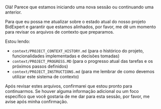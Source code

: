 
Olá! Parece que estamos iniciando uma nova sessão ou continuando uma anterior.

Para que eu possa me atualizar sobre o estado atual do nosso projeto BidExpert e garantir que estamos alinhados, por favor, me dê um momento para revisar os arquivos de contexto que preparamos.

Estou lendo:
*   `context/PROJECT_CONTEXT_HISTORY.md` (para o histórico do projeto, funcionalidades implementadas e decisões tomadas)
*   `context/PROJECT_PROGRESS.MD` (para o progresso atual das tarefas e os próximos passos definidos)
*   `context/PROJECT_INSTRUCTIONS.md` (para me lembrar de como devemos utilizar este sistema de contexto)

Após revisar estes arquivos, confirmarei que estou pronto para continuarmos. Se houver alguma informação adicional ou um foco específico que você gostaria de me dar para esta sessão, por favor, me avise após minha confirmação.
  

